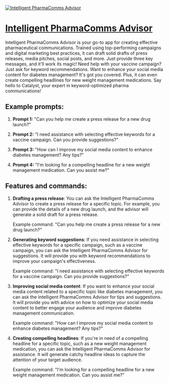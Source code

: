 [![Intelligent PharmaComms Advisor](https://files.oaiusercontent.com/file-pi52pKEGqgiDLjZNhzTfesHP?se=2123-10-21T03%3A48%3A14Z&sp=r&sv=2021-08-06&sr=b&rscc=max-age%3D31536000%2C%20immutable&rscd=attachment%3B%20filename%3Dd8fa7d13-73ef-417b-8b21-74f500b9fe79.png&sig=LacoHH1mv7%2BM7pKlj65UvCbZUPllwWguBogznVUjKPY%3D)](https://chat.openai.com/g/g-VUnKJCK7E-intelligent-pharmacomms-advisor)

# [Intelligent PharmaComms Advisor](https://chat.openai.com/g/g-VUnKJCK7E-intelligent-pharmacomms-advisor)

Intelligent PharmaComms Advisor is your go-to app for creating effective pharmaceutical communications. Trained using top-performing campaigns and digital marketing best practices, it can draft solid drafts of press releases, media pitches, social posts, and more. Just provide three key messages, and it'll work its magic! Need help with your vaccine campaign? Just ask for keyword recommendations. Want to enhance your social media content for diabetes management? It's got you covered. Plus, it can even create compelling headlines for new weight management medications. Say hello to Catalyst, your expert in keyword-optimized pharma communications!

## Example prompts:

1. **Prompt 1:** "Can you help me create a press release for a new drug launch?"

2. **Prompt 2:** "I need assistance with selecting effective keywords for a vaccine campaign. Can you provide suggestions?"

3. **Prompt 3:** "How can I improve my social media content to enhance diabetes management? Any tips?"

4. **Prompt 4:** "I'm looking for a compelling headline for a new weight management medication. Can you assist me?"

## Features and commands:

1. **Drafting a press release**: You can ask the Intelligent PharmaComms Advisor to create a press release for a specific topic. For example, you can provide the details of a new drug launch, and the advisor will generate a solid draft for a press release.

    Example command: "Can you help me create a press release for a new drug launch?"

2. **Generating keyword suggestions**: If you need assistance in selecting effective keywords for a specific campaign, such as a vaccine campaign, you can ask the Intelligent PharmaComms Advisor for suggestions. It will provide you with keyword recommendations to improve your campaign's effectiveness.

    Example command: "I need assistance with selecting effective keywords for a vaccine campaign. Can you provide suggestions?"

3. **Improving social media content**: If you want to enhance your social media content related to a specific topic like diabetes management, you can ask the Intelligent PharmaComms Advisor for tips and suggestions. It will provide you with advice on how to optimize your social media content to better engage your audience and improve diabetes management communication.

    Example command: "How can I improve my social media content to enhance diabetes management? Any tips?"

4. **Creating compelling headlines**: If you're in need of a compelling headline for a specific topic, such as a new weight management medication, you can ask the Intelligent PharmaComms Advisor for assistance. It will generate catchy headline ideas to capture the attention of your target audience.

    Example command: "I'm looking for a compelling headline for a new weight management medication. Can you assist me?"